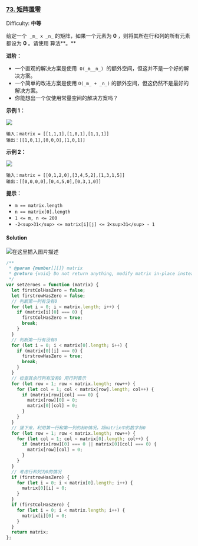 ### [73\. 矩阵置零](https://leetcode-cn.com/problems/set-matrix-zeroes/)

Difficulty: **中等**

给定一个  `_m_ x _n_` 的矩阵，如果一个元素为 **0** ，则将其所在行和列的所有元素都设为 **0** 。请使用 算法**。**

**进阶：**

- 一个直观的解决方案是使用  `O(_m__n_)`  的额外空间，但这并不是一个好的解决方案。
- 一个简单的改进方案是使用 `O(_m_ + _n_)` 的额外空间，但这仍然不是最好的解决方案。
- 你能想出一个仅使用常量空间的解决方案吗？

**示例 1：**

![](https://assets.leetcode.com/uploads/2020/08/17/mat1.jpg)

```
输入：matrix = [[1,1,1],[1,0,1],[1,1,1]]
输出：[[1,0,1],[0,0,0],[1,0,1]]
```

**示例 2：**

![](https://assets.leetcode.com/uploads/2020/08/17/mat2.jpg)

```
输入：matrix = [[0,1,2,0],[3,4,5,2],[1,3,1,5]]
输出：[[0,0,0,0],[0,4,5,0],[0,3,1,0]]
```

**提示：**

- `m == matrix.length`
- `n == matrix[0].length`
- `1 <= m, n <= 200`
- `-2<sup>31</sup> <= matrix[i][j] <= 2<sup>31</sup> - 1`

#### Solution

![在这里插入图片描述](https://img-blog.csdnimg.cn/20210507122027469.png)

```javascript
/**
 * @param {number[][]} matrix
 * @return {void} Do not return anything, modify matrix in-place instead.
 */
var setZeroes = function (matrix) {
  let firstColHasZero = false;
  let firstrowHasZero = false;
  // 判断第一列有没有0
  for (let i = 0; i < matrix.length; i++) {
    if (matrix[i][0] === 0) {
      firstColHasZero = true;
      break;
    }
  }
  // 判断第一行有没有0
  for (let i = 0; i < matrix[0].length; i++) {
    if (matrix[0][i] === 0) {
      firstrowHasZero = true;
      break;
    }
  }
  // 检查其余行列有没有0 用行列表示
  for (let row = 1; row < matrix.length; row++) {
    for (let col = 1; col < matrix[row].length; col++) {
      if (matrix[row][col] === 0) {
        matrix[row][0] = 0;
        matrix[0][col] = 0;
      }
    }
  }
  // 接下来，利用第一行和第一列的标0情况，将matrix中的数字标0
  for (let row = 1; row < matrix.length; row++) {
    for (let col = 1; col < matrix[0].length; col++) {
      if (matrix[row][0] === 0 || matrix[0][col] === 0) {
        matrix[row][col] = 0;
      }
    }
  }
  // 考虑行和列为0的情况
  if (firstrowHasZero) {
    for (let i = 0; i < matrix[0].length; i++) {
      matrix[0][i] = 0;
    }
  }
  if (firstColHasZero) {
    for (let i = 0; i < matrix.length; i++) {
      matrix[i][0] = 0;
    }
  }
  return matrix;
};
```
